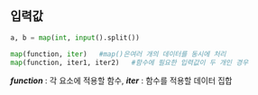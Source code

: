 ## 입력값

```python
a, b = map(int, input().split())

map(function, iter)   #map()은여러 개의 데이터를 동시에 처리 
map(function, iter1, iter2)   #함수에 필요한 입력값이 두 개인 경우
```
***function*** : 각 요소에 적용할 함수, ***iter*** : 함수를 적용할 데이터 집합 <br/>
